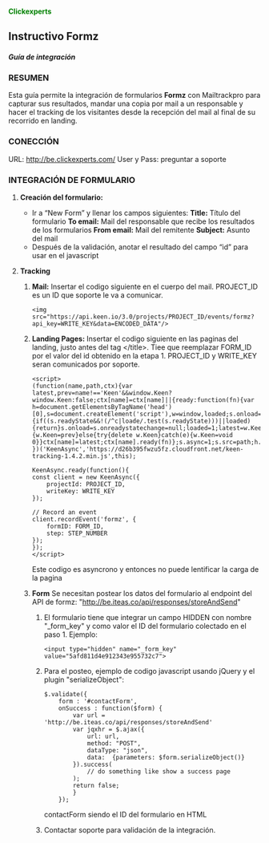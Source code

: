 #### <span style="color:green">Clickexperts</span>
## Instructivo Formz
##### Guía de integración

### RESUMEN
Esta guía permite la integración de formularios **Formz** con Mailtrackpro para capturar sus resultados, mandar una copia por mail a un responsable y hacer el tracking de los visitantes desde la recepción del mail al final de su recorrido en landing.

### CONECCIÓN
URL: http://be.clickexperts.com/
User y Pass: preguntar a soporte

### INTEGRACIÓN DE FORMULARIO
1. **Creación del formulario:**
    * Ir a “New Form” y llenar los campos siguientes:
    **Title:** Título del formulario
    **To email:** Mail del responsable que recibe los resultados de los formularios
    **From email:** Mail del remitente
    **Subject:** Asunto del mail
    * Después de la validación, anotar el resultado del campo “id” para usar en el javascript

2. **Tracking**
    1. **Mail:**
    Insertar el codigo siguiente en el cuerpo del mail. PROJECT_ID es un ID que soporte le va a comunicar.
        ```
        <img src="https://api.keen.io/3.0/projects/PROJECT_ID/events/formz?api_key=WRITE_KEY&data=ENCODED_DATA"/>
        ```
    1. **Landing Pages:**
    Insertar el codigo siguiente en las paginas del landing, justo antes del tag \</title\>. Tiee que reemplazar FORM_ID por el valor del id obtenido en la etapa 1.  PROJECT_ID y WRITE_KEY seran comunicados por soporte.
    
        ```
        <script>
        (function(name,path,ctx){var latest,prev=name!=='Keen'&&window.Keen?window.Keen:false;ctx[name]=ctx[name]||{ready:function(fn){var h=document.getElementsByTagName('head')[0],s=document.createElement('script'),w=window,loaded;s.onload=s.onerror=s.onreadystatechange=function(){if((s.readyState&&!(/^c|loade/.test(s.readyState)))||loaded){return}s.onload=s.onreadystatechange=null;loaded=1;latest=w.Keen;if(prev){w.Keen=prev}else{try{delete w.Keen}catch(e){w.Keen=void 0}}ctx[name]=latest;ctx[name].ready(fn)};s.async=1;s.src=path;h.parentNode.insertBefore(s,h)}}
        })('KeenAsync','https://d26b395fwzu5fz.cloudfront.net/keen-tracking-1.4.2.min.js',this);

        KeenAsync.ready(function(){
        const client = new KeenAsync({
            projectId: PROJECT_ID,
            writeKey: WRITE_KEY
        });

        // Record an event
        client.recordEvent('formz', {
            formID: FORM_ID,
            step: STEP_NUMBER
        });
        });
        </script>
        ```
        Este codigo es asyncrono y entonces no puede lentificar la carga de la pagina
    1. **Form**
    Se necesitan postear los datos del formulario al endpoint del API de formz: "http://be.iteas.co/api/responses/storeAndSend"
        1. El formulario tiene que integrar un campo HIDDEN con nombre "_form_key" y como valor el ID del formulario colectado en el paso 1.
        Ejemplo:
            ```
            <input type="hidden" name="_form_key" value="5afd811d4e912343e955732c7">
            ```
        1. Para el posteo, ejemplo de codigo javascript usando jQuery y el plugin "serializeObject":
        
            ```
            $.validate({
                form : '#contactForm',
                onSuccess : function($form) {
                    var url = 'http://be.iteas.co/api/responses/storeAndSend'
                    var jqxhr = $.ajax({
                        url: url,
                        method: "POST",
                        dataType: "json",
                        data:  {parameters: $form.serializeObject()}
                    }).success(
                        // do something like show a success page
                    );
                    return false;
                    }
                });
            ```
            contactForm siendo el ID del formulario en HTML


        1. Contactar soporte para validación de la integración.
   

